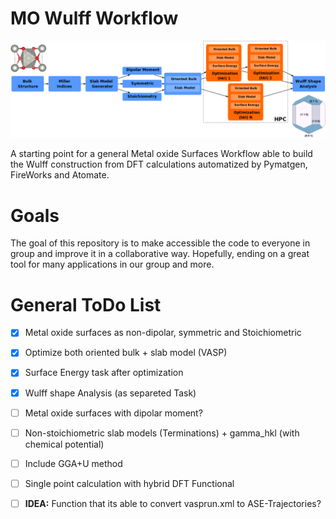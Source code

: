 # MO Wulff Workflow

![workflow](img/mo_wulff_workflow.png)

A starting point for a general Metal oxide Surfaces Workflow able to build the Wulff construction from DFT calculations automatized by Pymatgen, FireWorks and Atomate.

# Goals

The goal of this repository is to make accessible the code to everyone in group and
improve it in a collaborative way. Hopefully, ending on a great tool for many applications
in our group and more.

# General ToDo List

- [x] Metal oxide surfaces as non-dipolar, symmetric and Stoichiometric
- [x] Optimize both oriented bulk + slab model (VASP)
- [x] Surface Energy task after optimization
- [x] Wulff shape Analysis (as separeted Task)
- [ ] Metal oxide surfaces with dipolar moment?
- [ ] Non-stoichiometric slab models (Terminations) + gamma_hkl (with chemical potential)
- [ ] Include GGA+U method
- [ ] Single point calculation with hybrid DFT Functional
- [ ] **IDEA:** Function that its able to convert vasprun.xml to ASE-Trajectories?


